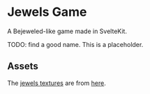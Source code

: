 # Jewels Game

A Bejeweled-like game made in SvelteKit.

TODO: find a good name. This is a placeholder.

## Assets

The [jewels textures](#assets/jewels.png) are from [here](https://clockworkraven.itch.io/rpg-icon-pack-jewels-and-gems?download).
